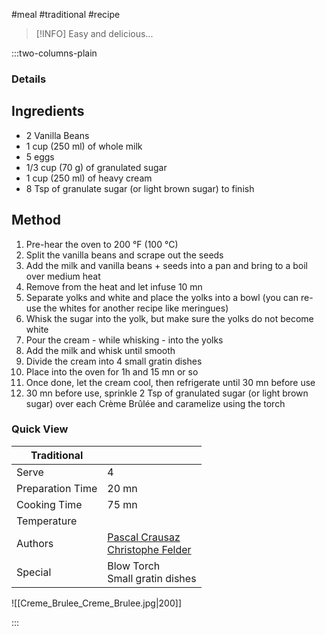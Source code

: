 #meal #traditional #recipe

> [!INFO]
> Easy and delicious...

:::two-columns-plain

### Details
## Ingredients

- 2 Vanilla Beans
- 1 cup (250 ml) of whole milk
- 5 eggs
- 1/3 cup (70 g) of granulated sugar
- 1 cup (250 ml) of heavy cream
- 8 Tsp of granulate sugar (or light brown sugar) to finish


## Method

1. Pre-hear the oven to 200 °F (100 °C)
2. Split the vanilla beans and scrape out the seeds
3. Add the milk and vanilla beans + seeds into a pan and bring to a boil over medium heat
4. Remove from the heat and let infuse 10 mn
5. Separate yolks and white and place the yolks into a bowl (you can re-use the whites for another recipe like meringues)
6. Whisk the sugar into the yolk, but make sure the yolks do not become white
7. Pour the cream - while whisking - into the yolks
8. Add the milk and whisk until smooth
9. Divide the cream into 4 small gratin dishes
10. Place into the oven for 1h and 15 mn or so
11. Once done, let the cream cool, then refrigerate until 30 mn before use
12. 30 mn before use, sprinkle 2 Tsp of granulated sugar (or light brown sugar) over each Crème Brûlée and caramelize using the torch  
  




### Quick View
| Traditional      |                                                |
| ---------------- | ---------------------------------------------- |
| Serve            | 4                                              |
| Preparation Time | 20 mn                                          |
| Cooking Time     | 75 mn                                          |
| Temperature      |                                                |
| Authors          | [Pascal Crausaz  <br>](mailto:pascal@askpascal.com)[Christophe Felder](http://www.amazon.com/Patisserie-Mastering-Fundamentals-French-Pastry/dp/0847839621/ref=sr_1_1?ie=UTF8&qid=1390799168&sr=8-1&keywords=Christophe+Felder) |
| Special          | Blow Torch  <br>Small gratin dishes            |

![[Creme_Brulee_Creme_Brulee.jpg|200]]

:::

